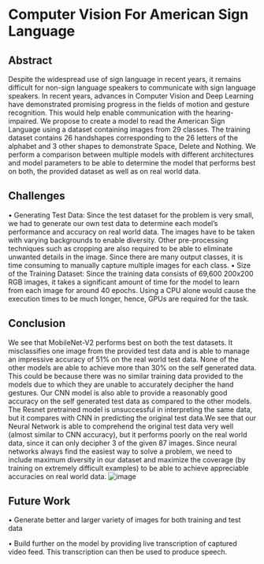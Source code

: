 # Computer Vision For American Sign Language

## Abstract
Despite the widespread use of sign language in recent years, it remains difficult for non-sign language speakers to
communicate with sign language speakers. In recent years, advances in Computer Vision and Deep Learning have
demonstrated promising progress in the fields of motion and gesture recognition. This would help enable communication
with the hearing-impaired. We propose to create a model to read the American Sign Language using a dataset
containing images from 29 classes. The training dataset contains 26 handshapes corresponding to the 26 letters of
the alphabet and 3 other shapes to demonstrate Space, Delete and Nothing. We perform a comparison between
multiple models with different architectures and model parameters to be able to determine the model that performs
best on both, the provided dataset as well as on real world data.

## Challenges
• Generating Test Data: Since the test dataset for the problem is very small, we had to generate our own test
data to determine each model’s performance and accuracy on real world data. The images have to be taken with
varying backgrounds to enable diversity. Other pre-processing techniques such as cropping are also required to
be able to eliminate unwanted details in the image. Since there are many output classes, it is time consuming
to manually capture multiple images for each class.
• Size of the Training Dataset: Since the training data consists of 69,600 200x200 RGB images, it takes a
significant amount of time for the model to learn from each image for around 40 epochs. Using a CPU alone
would cause the execution times to be much longer, hence, GPUs are required for the task.

## Conclusion

We see that MobileNet-V2 performs best on both the test datasets. It misclassifies one image from the provided test data and is able to manage an impressive accuracy of 51% on the real world test data. None of the other models are able to achieve more than 30% on the self generated data. This could be because there was no similar training data provided to the models due to which they are unable to accurately decipher the hand gestures. Our CNN model is also able to provide a reasonably good accuracy on the self generated test data as compared to the other models. The Resnet pretrained model is unsuccessful in interpreting the same data, but it compares with CNN in predicting the original test data.We see that our Neural Network is able to comprehend the original test data very well (almost similar to CNN
accuracy), but it performs poorly on the real world data, since it can only decipher 3 of the given 87 images. Since neural networks always find the easiest way to solve a problem, we need to include maximum diversity in our dataset and maximize the coverage (by training on extremely difficult examples) to be able to achieve appreciable accuracies on real world data.
![image](https://user-images.githubusercontent.com/68809236/168027244-840b779c-6fbd-4bd4-9629-e405df4a6f65.png)


## Future Work
• Generate better and larger variety of images for both training and test data

• Build further on the model by providing live transcription of captured video feed. This transcription can then
be used to produce speech.

